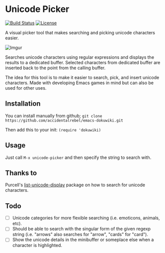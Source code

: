 # Unicode Picker #
[![Build Status](https://travis-ci.org/accidentalrebel/emacs-unicode-picker.svg)](https://travis-ci.org/accidentalrebel/emacs-unicode-picker)
[![License](http://img.shields.io/:license-gpl3-blue.svg)](http://www.gnu.org/licenses/gpl-3.0.html)

A visual picker tool that makes searching and picking unicode characters easier.

![Imgur](http://i.imgur.com/tVBGIRw.gif)

Searches unicode characters using regular expressions and displays the results to a dedicated buffer. Selected characters from dedicated buffer are inserted back to the point from the calling buffer.

The idea for this tool is to make it easier to search, pick, and insert unicode characters. Made with developing Emacs games in mind but can also be used for other uses. 

## Installation
You can install  manually from github;
`git clone https://github.com/accidentalrebel/emacs-dokuwiki.git`

Then add this to your init:
`(require 'dokuwiki)`

## Usage
Just call `M-x unicode-picker` and then specify the string to search with.

## Thanks to
Purcell's [list-unicode-display](https://github.com/purcell/list-unicode-display) package on how to search for unicode characters.

## Todo
- [ ] Unicode categories for more flexible searching (i.e. emoticons, animals, etc).
- [ ] Should be able to search with the singular form of the given regexp string (i.e. "arrows" also searches for "arrow", "cards" for "card").
- [ ] Show the unicode details in the minibuffer or someplace else when a character is highlighted.
